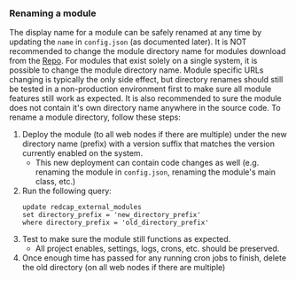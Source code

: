 ### Renaming a module

The display name for a module can be safely renamed at any time by updating the `name` in `config.json` (as documented later).  It is NOT recommended to change the module directory name for modules download from the [Repo](https://redcap.vumc.org/consortium/modules/).  For modules that exist solely on a single system, it is possible to change the module directory name.  Module specific URLs changing is typically the only side effect, but directory renames should still be tested in a non-production environment first to make sure all module features still work as expected.  It is also recommended to sure the module does not contain it's own directory name anywhere in the source code.  To rename a module directory, follow these steps:
1. Deploy the module (to all web nodes if there are multiple) under the new directory name (prefix) with a version suffix that matches the version currently enabled on the system.
    - This new deployment can contain code changes as well (e.g. renaming the module in `config.json`, renaming the module's main class, etc.)
1. Run the following query:
    ```
    update redcap_external_modules
    set directory_prefix = 'new_directory_prefix'
    where directory_prefix = 'old_directory_prefix'
    ```
1. Test to make sure the module still functions as expected.
    - All project enables, settings, logs, crons, etc. should be preserved.
1. Once enough time has passed for any running cron jobs to finish, delete the old directory (on all web nodes if there are multiple)
